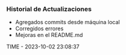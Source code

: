 ### Historial de Actualizaciones

- Agregados commits desde máquina local
- Corregidos errores
- Mejoras en el README.md

TIME - 2023-10-02 23:08:37